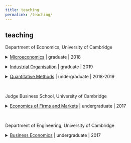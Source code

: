 ```yaml
---
title: teaching
permalink: /teaching/
---
```


## teaching

<p> Department of Economics, University of Cambridge
<details>
<summary><a href="http://www.econ.cam.ac.uk/graduate/mphil/modules/E100.pdf" target="_blank">Microeconomics</a> | graduate | 2018</summary>
<p align="justify"> This course covers the standard economic models of individual decision-making with and without uncertainty, models of consumer behaviour and producer behaviour under perfect competition and the Arrow-Debreu general equilibrium model.
The course is divided into three parts: choice theory, choice under uncertainty, and general equilibrium. </p>
</details> </p>

<p> <details>
<summary><a href="http://www.econ.cam.ac.uk/apply/mphil-economic-research/mphil-economic-research-course-modules/optional-modules" target="_blank">Industrial Organisation</a> | graduate | 2019</summary>
<p align="justify"> This course develops some of the central topics in the theory of industrial organisation. Although the main angle of analysis will be analytical, applications of the theory to practical competition policy issues will be emphasised. In particular, issues of market power, anticompetitive practices and possible policy responses will be discussed. </p>
</details> </p>

<p> <details>
<summary><a href="http://www.econ.cam.ac.uk/ba/outlines/Part_I_Paper_3.pdf" target="_blank">Quantitative Methods</a> | undergraduate | 2018-2019</summary>
<p align="justify"> This course covers the essential mathematical concepts and techniques required for economics. It is divided into a mathematics and a statistics part. The mathematics part covers calculus and optimisation, linear algebra, and difference and differential equations. The statistics part covers descriptive statistics, probability and distribution theory, and estimation and inference. </p>
</details> </p>

<!--
<p> <details>
<summary><a href="http://www.econ.cam.ac.uk/ba/outlines/Part_IIA_Paper_6.pdf" target="_blank">Mathematics and Statistics</a> | undergraduate | 2018-2019</summary>
<p align="justify"> This course covers essential mathematics for econometrics and problems of optimal choice. The mathematics part covers static and dynamic optimization techniques. The first part of the course contains a full presentation of the Lagrange (Kuhn-Tucker) method. The second part is an introduction into dynamic optimization, in particular optimal control. The probability and statistics part covers essential mathematics for econometrics: Probability theory, linear algebra, and statistics. </p>
</details> </p>
-->

<br>

<p> Judge Business School, University of Cambridge
<details>
<summary><a href="https://www.jbs.cam.ac.uk/programmes/undergraduate/programme-overview/core-courses/" target="_blank">Economics of Firms and Markets</a> | undergraduate | 2017</summary>
<p align="justify"> The course shows how business economics may be used to explain and predict phenomena relating to markets and firms, and explores some of the possible uses of business economics in the analysis of management problems and in managerial decision-making. The course covers basic microeconomics and introduces macroeconomics. </p>
</details> </p>

<br>

<p> Department of Engineering, University of Cambridge
<details>
<summary><a href="http://teaching.eng.cam.ac.uk/content/engineering-tripos-part-iia-3e1-business-economics-2017-18" target="_blank">Business Economics</a> | undergraduate | 2017</summary>
<p align="justify"> The aims of the course are to introduce students to the use of economics to understand the operation and decisions of businesses, their industrial environment and the macroeconomy. Specific topics that are covered include consumer theory, theory of the firm and different market structures, game theory, and welfare economics. </p>
</details> </p> 
